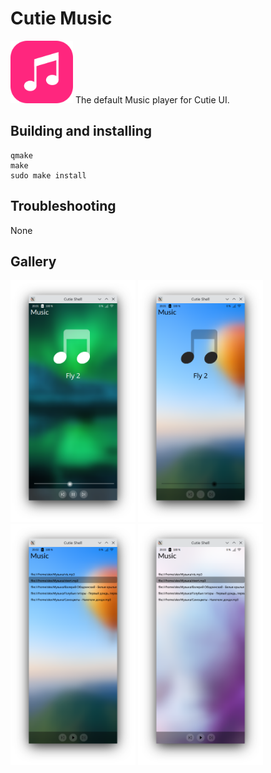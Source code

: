 # Cutie Music
<img src="cutie-music.svg" width="100px">
The default Music player for Cutie UI.

## Building and installing

```
qmake
make
sudo make install
```

## Troubleshooting
None

## Gallery

<img src="screenshots/01.png" width="200px">
<img src="screenshots/02.png" width="200px">
<img src="screenshots/03.png" width="200px">
<img src="screenshots/04.png" width="200px">
